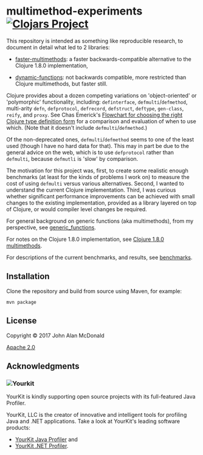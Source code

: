 # multimethod-experiments [![Clojars Project](https://img.shields.io/clojars/v/palisades-lakes/multimethod-experiments.svg)](https://clojars.org/palisades-lakes/multimethod-experiments)

This repository is intended as something like reproducible research,
to document in detail what led to 2 libraries:

- [faster-multimethods](https://github.com/palisades-lakes/faster-multimethods):
a faster backwards-compatible alternative to the Clojure 1.8.0
implementation,

- [dynamic-functions](https://github.com/palisades-lakes/dynamic-functions):
not backwards compatible, more restricted than Clojure multimethods, but faster still.

Clojure provides about a dozen competing 
variations on 'object-oriented' or 'polymorphic' functionality, 
including:
`definterface`, `defmulti`/`defmethod`, multi-arity `defn`,
`defprotocol`, `defrecord`, `defstruct`, `deftype`, 
`gen-class`, `reify`, and `proxy`.
See Chas Emerick's [Flowchart for choosing the right Clojure type definition form](https://cemerick.com/2011/07/05/flowchart-for-choosing-the-right-clojure-type-definition-form/) 
for a comparison and evaluation of when to use which.
(Note that it doesn't include `defmulti`/`defmethod`.)

Of the non-deprecated ones, `defmulti`/`defmethod` seems to one of 
the least used (though I have no hard data for that). 
This may in part be due to the general advice on the web, 
which is to use `defprotocol` rather than `defmulti`, because
`defmutli` is 'slow' by comparison.

The motivation for this project was, first, to create some realistic
enough benchmarks (at least for the kinds of problems I work on)
to measure the cost of using `defmulti`  versus various alternatives.
Second, I wanted to understand the current Clojure implementation.
Third, I was curious whether significant performance improvements
can be achieved with small changes to the existing implementation,
provided as a library layered on top of Clojure,
or would compiler level changes be required.

For general background on generic functions (aka multimethods), 
from my perspective, 
see [generic_functions](docs/generic_functions.md).

For notes on the Clojure 1.8.0 implementation,
see [Clojure 1.8.0 multimethods](docs/implementation_notes_1.8.0.md).

For descriptions of the current benchmarks, and results, 
see [benchmarks](docs/benchmarks.md).


## Installation

Clone the repository and build from source using Maven, 
for example: 
```
mvn package
```

## License

Copyright © 2017 John Alan McDonald <palisades dot lakes at gmail dot com>

[Apache 2.0](LICENSE)

## Acknowledgments

### ![Yourkit](https://www.yourkit.com/images/yklogo.png)

YourKit is kindly supporting open source projects with its full-featured Java
Profiler.

YourKit, LLC is the creator of innovative and intelligent tools for profiling
Java and .NET applications. Take a look at YourKit's leading software products:

* <a href="http://www.yourkit.com/java/profiler/index.jsp">YourKit Java Profiler</a> and
* <a href="http://www.yourkit.com/.net/profiler/index.jsp">YourKit .NET Profiler</a>.




